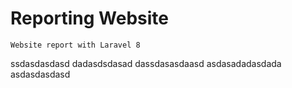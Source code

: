 # Reporting Website
```
Website report with Laravel 8
```
ssdasdasdasd
dadasdsdasad
dassdasasdaasd
asdasadadasdada
asdasdasdasd
